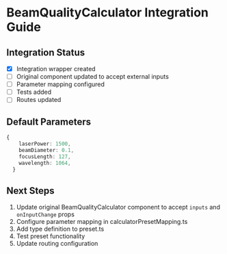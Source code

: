 # BeamQualityCalculator Integration Guide

## Integration Status
- [x] Integration wrapper created
- [ ] Original component updated to accept external inputs
- [ ] Parameter mapping configured
- [ ] Tests added
- [ ] Routes updated

## Default Parameters
```typescript
{
    laserPower: 1500,
    beamDiameter: 0.1,
    focusLength: 127,
    wavelength: 1064,
  }
```

## Next Steps
1. Update original BeamQualityCalculator component to accept `inputs` and `onInputChange` props
2. Configure parameter mapping in calculatorPresetMapping.ts
3. Add type definition to preset.ts
4. Test preset functionality
5. Update routing configuration
